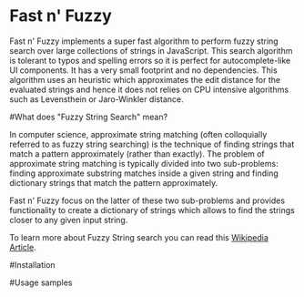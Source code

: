 Fast n' Fuzzy
============

Fast n' Fuzzy implements a super fast algorithm to perform fuzzy string search over large collections of strings in JavaScript. This search algorithm is tolerant to typos and spelling errors so it is perfect for autocomplete-like UI components. It has a very small footprint and no dependencies. 
This algorithm uses an heuristic which approximates the edit distance for the evaluated strings and hence it does not relies on CPU intensive algorithms such as Levensthein or Jaro-Winkler distance.

#What does "Fuzzy String Search" mean?

In computer science, approximate string matching (often colloquially referred to as fuzzy string searching) is the technique of finding strings that match a pattern approximately (rather than exactly). The problem of approximate string matching is typically divided into two sub-problems: finding approximate substring matches inside a given string and finding dictionary strings that match the pattern approximately.

Fast n' Fuzzy focus on the latter of these two sub-problems and provides functionality to create a dictionary of strings which allows to find the strings closer to any given input string.

To learn more about Fuzzy String search you can read this <a href="http://en.wikipedia.org/wiki/Approximate_string_matching">Wikipedia Article</a>.

#Installation



#Usage samples
